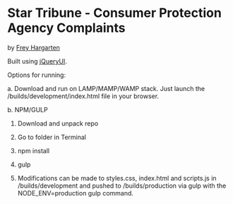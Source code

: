 Star Tribune - Consumer Protection Agency Complaints
================

by [Frey Hargarten](https://github.com/jeffhargarten)

Built using [jQueryUI](https://github.com/components/jqueryui).

Options for running:

a. Download and run on LAMP/MAMP/WAMP stack. Just launch the /builds/development/index.html file in your browser.

b. NPM/GULP

1. Download and unpack repo

2. Go to folder in Terminal

3. npm install

4. gulp

5. Modifications can be made to styles.css, index.html and scripts.js in /builds/development and pushed to /builds/production via gulp with the NODE_ENV=production gulp command.